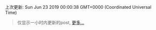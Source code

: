 
  
 上次更新: Sun Jun 23 2019 00:00:38 GMT+0000 (Coordinated Universal Time) 

 > 仅显示一小时内更新的post, [更多...](screenshots/)
  